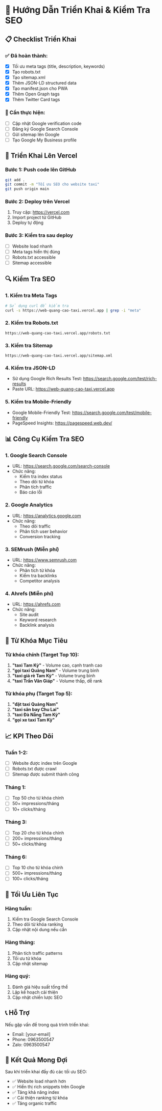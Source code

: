 # 🚀 Hướng Dẫn Triển Khai & Kiểm Tra SEO

## 📋 Checklist Triển Khai

### ✅ Đã hoàn thành:
- [x] Tối ưu meta tags (title, description, keywords)
- [x] Tạo robots.txt
- [x] Tạo sitemap.xml
- [x] Thêm JSON-LD structured data
- [x] Tạo manifest.json cho PWA
- [x] Thêm Open Graph tags
- [x] Thêm Twitter Card tags

### 🔄 Cần thực hiện:
- [ ] Cập nhật Google verification code
- [ ] Đăng ký Google Search Console
- [ ] Gửi sitemap lên Google
- [ ] Tạo Google My Business profile

## 🚀 Triển Khai Lên Vercel

### Bước 1: Push code lên GitHub
```bash
git add .
git commit -m "Tối ưu SEO cho website taxi"
git push origin main
```

### Bước 2: Deploy trên Vercel
1. Truy cập: https://vercel.com
2. Import project từ GitHub
3. Deploy tự động

### Bước 3: Kiểm tra sau deploy
- [ ] Website load nhanh
- [ ] Meta tags hiển thị đúng
- [ ] Robots.txt accessible
- [ ] Sitemap accessible

## 🔍 Kiểm Tra SEO

### 1. Kiểm tra Meta Tags
```bash
# Sử dụng curl để kiểm tra
curl -s https://web-quang-cao-taxi.vercel.app | grep -i "meta"
```

### 2. Kiểm tra Robots.txt
```
https://web-quang-cao-taxi.vercel.app/robots.txt
```

### 3. Kiểm tra Sitemap
```
https://web-quang-cao-taxi.vercel.app/sitemap.xml
```

### 4. Kiểm tra JSON-LD
- Sử dụng Google Rich Results Test: https://search.google.com/test/rich-results
- Paste URL: https://web-quang-cao-taxi.vercel.app

### 5. Kiểm tra Mobile-Friendly
- Google Mobile-Friendly Test: https://search.google.com/test/mobile-friendly
- PageSpeed Insights: https://pagespeed.web.dev/

## 📊 Công Cụ Kiểm Tra SEO

### 1. Google Search Console
- URL: https://search.google.com/search-console
- Chức năng:
  - Kiểm tra index status
  - Theo dõi từ khóa
  - Phân tích traffic
  - Báo cáo lỗi

### 2. Google Analytics
- URL: https://analytics.google.com
- Chức năng:
  - Theo dõi traffic
  - Phân tích user behavior
  - Conversion tracking

### 3. SEMrush (Miễn phí)
- URL: https://www.semrush.com
- Chức năng:
  - Phân tích từ khóa
  - Kiểm tra backlinks
  - Competitor analysis

### 4. Ahrefs (Miễn phí)
- URL: https://ahrefs.com
- Chức năng:
  - Site audit
  - Keyword research
  - Backlink analysis

## 🎯 Từ Khóa Mục Tiêu

### Từ khóa chính (Target Top 10):
1. **"taxi Tam Kỳ"** - Volume cao, cạnh tranh cao
2. **"gọi taxi Quảng Nam"** - Volume trung bình
3. **"taxi giá rẻ Tam Kỳ"** - Volume trung bình
4. **"taxi Trần Văn Giáp"** - Volume thấp, dễ rank

### Từ khóa phụ (Target Top 5):
1. **"đặt taxi Quảng Nam"**
2. **"taxi sân bay Chu Lai"**
3. **"taxi Đà Nẵng Tam Kỳ"**
4. **"gọi xe taxi Tam Kỳ"**

## 📈 KPI Theo Dõi

### Tuần 1-2:
- [ ] Website được index trên Google
- [ ] Robots.txt được crawl
- [ ] Sitemap được submit thành công

### Tháng 1:
- [ ] Top 50 cho từ khóa chính
- [ ] 50+ impressions/tháng
- [ ] 10+ clicks/tháng

### Tháng 3:
- [ ] Top 20 cho từ khóa chính
- [ ] 200+ impressions/tháng
- [ ] 50+ clicks/tháng

### Tháng 6:
- [ ] Top 10 cho từ khóa chính
- [ ] 500+ impressions/tháng
- [ ] 100+ clicks/tháng

## 🔧 Tối Ưu Liên Tục

### Hàng tuần:
1. Kiểm tra Google Search Console
2. Theo dõi từ khóa ranking
3. Cập nhật nội dung nếu cần

### Hàng tháng:
1. Phân tích traffic patterns
2. Tối ưu từ khóa
3. Cập nhật sitemap

### Hàng quý:
1. Đánh giá hiệu suất tổng thể
2. Lập kế hoạch cải thiện
3. Cập nhật chiến lược SEO

## 📞 Hỗ Trợ

Nếu gặp vấn đề trong quá trình triển khai:
- Email: [your-email]
- Phone: 0963500547
- Zalo: 0963500547

## 🎉 Kết Quả Mong Đợi

Sau khi triển khai đầy đủ các tối ưu SEO:
- ✅ Website load nhanh hơn
- ✅ Hiển thị rich snippets trên Google
- ✅ Tăng khả năng index
- ✅ Cải thiện ranking từ khóa
- ✅ Tăng organic traffic 